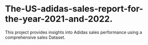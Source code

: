 # The-US-adidas-sales-report-for-the-year-2021-and-2022.
This project provides insights into Adidas sales performance using a comprehensive sales Dataset.
